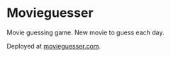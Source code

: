 # Movieguesser
Movie guessing game. New movie to guess each day.

Deployed at [movieguesser.com](https://movieguesser.com).